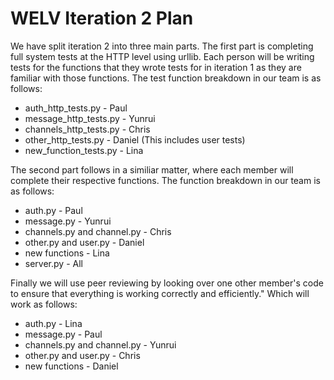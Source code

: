 <h1>WELV Iteration 2 Plan</h1>

We have split iteration 2 into three main parts. The first part is completing full system tests at the HTTP level using urllib. Each person will be writing tests for the functions that they wrote tests for in iteration 1 as they are familiar with those functions. The test function breakdown in our team is as follows:

- auth_http_tests.py - Paul
- message_http_tests.py - Yunrui
- channels_http_tests.py - Chris
- other_http_tests.py - Daniel (This includes user tests)
- new_function_tests.py - Lina 

The second part follows in a similiar matter, where each member will complete their respective functions. The function breakdown in our team is as follows:

- auth.py - Paul
- message.py - Yunrui
- channels.py and channel.py - Chris
- other.py and user.py - Daniel
- new functions - Lina
- server.py - All

Finally we will use peer reviewing by looking over one other member's code to ensure that everything is working correctly and efficiently." Which will work as follows:

- auth.py - Lina
- message.py - Paul
- channels.py and channel.py - Yunrui
- other.py and user.py - Chris
- new functions - Daniel